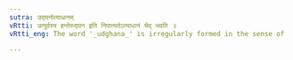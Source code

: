 ```yaml
---
sutra: उद्घनोत्याधानम्
vRtti: उत्पूर्वस्य हन्तेरुद्घन इति निपात्यतेऽत्याधानं चेद् भवति ॥
vRtti_eng: The word '_udghana_' is irregularly formed in the sense of 'bench'.

---
```


